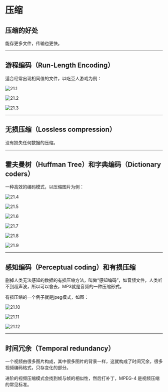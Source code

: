 # 压缩

## 压缩的好处

能存更多文件，传输也更快。

---

## 游程编码（Run-Length Encoding）

适合经常出现相同值的文件，以吃豆人游戏为例：

![21.1](./resources/21.1.PNG)

![21.2](./resources/21.2.PNG)

![21.3](./resources/21.3.PNG)

---

## 无损压缩（Lossless compression）

没有损失任何数据的压缩。

---

## 霍夫曼树（Huffman Tree）和字典编码（Dictionary coders）

一种高效的编码模式，以压缩图片为例：

![21.4](./resources/21.4.PNG)

![21.5](./resources/21.5.PNG)

![21.6](./resources/21.6.PNG)

![21.7](./resources/21.7.PNG)

![21.8](./resources/21.8.PNG)

![21.9](./resources/21.9.PNG)

---

## 感知编码（Perceptual coding）和有损压缩

删掉人类无法感知的数据的有损压缩方法，叫做“感知编码”，如音频文件，人类听不到超声波，所以可以舍去，MP3就是音频的一种压缩形式。

有损压缩的一个例子就是jpeg模式，如图：


![21.10](./resources/21.10.PNG)

![21.11](./resources/21.11.PNG)

![21.12](./resources/21.12.PNG)

---

## 时间冗余（Temporal redundancy）

一个视频由很多图片构成，其中很多图片的背景一样，这就构成了时间冗余，很多视频编码格式，只存变化的部分。

进阶的视频压缩模式会找到帧与帧的相似性，然后打补丁，MPEG-4 是视频压缩的常见标准。
